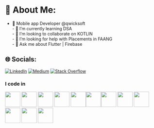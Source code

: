 # 💫 About Me:
- 🔭 Mobile app Developer @qwicksoft<br>- 🌱 I’m currently learning DSA<br>- 👯 I’m looking to collaborate on KOTLIN<br>- 🤔 I’m looking for help with Placements in FAANG<br>- 💬 Ask me about Flutter | Firebase


## 🌐 Socials:
[![LinkedIn](https://img.shields.io/badge/LinkedIn-%230077B5.svg?logo=linkedin&logoColor=white)](https://linkedin.com/in/bhagavathiraja) [![Medium](https://img.shields.io/badge/Medium-12100E?logo=medium&logoColor=white)](https://medium.com/@sivabhagavathiraja) [![Stack Overflow](https://img.shields.io/badge/-Stackoverflow-FE7A16?logo=stack-overflow&logoColor=white)](https://stackoverflow.com/users/23748303) 

### I code in
<img height="50" width="50" src="https://img.icons8.com/color/48/000000/flutter.png" /> <img height="50" width="50" src="https://img.icons8.com/color/48/000000/react-native.png"/>
<img height="50" width="50" src="https://img.icons8.com/color/48/000000/dart.png" /> <img height="50" width="50" src="https://img.icons8.com/color/48/000000/kotlin.png" /> <img height="50" width="50" src="https://img.icons8.com/color/48/000000/typescript.png" /><img height="50" width="50" src="https://img.icons8.com/color/48/000000/javascript.png"/><img height="50" width="50" src="https://img.icons8.com/color/48/000000/java-coffee-cup-logo.png" />
<img height="50" width="50" src="https://img.icons8.com/color/48/000000/html-5.png" /> <img height="50" width="50" src="https://img.icons8.com/color/48/000000/css3.png" /> <img height="50" width="50" src="https://img.icons8.com/color/48/000000/sass.png"/> 
<img height="50" width="50" src="https://img.icons8.com/color/48/000000/google-firebase-console.png"/> <img height="50" width="50" src="https://img.icons8.com/color/48/000000/mysql-logo.png"/>
